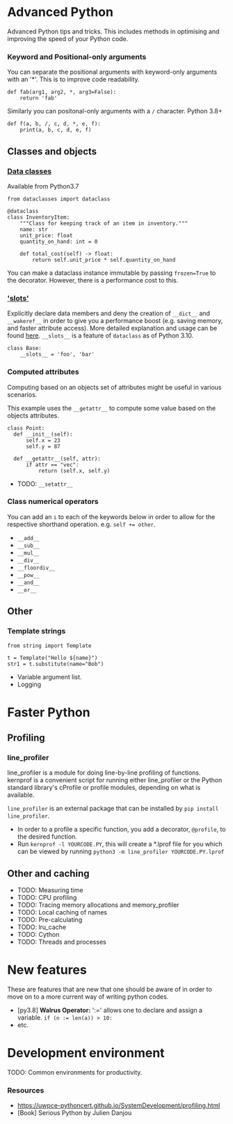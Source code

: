 # Advanced Python
Advanced Python tips and tricks. This includes methods in optimising and improving the speed of your Python code.

### Keyword and Positional-only arguments
You can separate the positional arguments with keyword-only arguments with an '*'. This is to improve code readability.

```
def fab(arg1, arg2, *, arg3=False):
    return 'fab'
```

Similarly you can positonal-only arguments with a `/` character. Python 3.8+

```
def f(a, b, /, c, d, *, e, f):
    print(a, b, c, d, e, f)
```

## Classes and objects

### [Data classes](https://docs.python.org/3/library/dataclasses.html)
Available from Python3.7

```
from dataclasses import dataclass

@dataclass
class InventoryItem:
    """Class for keeping track of an item in inventory."""
    name: str
    unit_price: float
    quantity_on_hand: int = 0

    def total_cost(self) -> float:
        return self.unit_price * self.quantity_on_hand
```
You can make a dataclass instance immutable by passing `frozen=True` to the decorator. However, there is a performance cost to this.

### ['__slots__'](https://docs.python.org/3/reference/datamodel.html#slots)
Explicitly declare data members and deny the creation of `__dict__` and `__wakeref__` in order to give you a performance boost (e.g. saving memory, and faster attribute access). More detailed explanation and usage can be found [here](https://stackoverflow.com/questions/472000/usage-of-slots). `__slots__` is a feature of `dataclass` as of Python 3.10.

```
class Base:
    __slots__ = 'foo', 'bar'
```

### Computed attributes
Computing based on an objects set of attributes might be useful in various scenarios.

This example uses the `__getattr__` to compute some value based on the objects attributes.
```
class Point:
  def __init__(self):
      self.x = 23
      self.y = 87
  
  def __getattr__(self, attr):
      if attr == "vec":
          return (self.x, self.y)
```

* TODO: `__setattr__`

### Class numerical operators
You can add an `i` to each of the keywords below in order to allow for the respective shorthand operation. e.g. `self += other`.

* `__add__`
* `__sub__`
* `__mul__`
* `__div__`
* `__floordiv__`
* `__pow__`
* `__and__`
* `__or__`


## Other

### Template strings

```
from string import Template

t = Template("Hello ${name}")
str1 = t.substitute(name="Bob")
```

* Variable argument list.
* Logging

# Faster Python
## Profiling
### line_profiler
line_profiler is a module for doing line-by-line profiling of functions. kernprof is a convenient script for running either line_profiler or the Python standard library's cProfile or profile modules, depending on what is available.

`line_profiler` is an external package that can be installed by `pip install line_profiler`.

* In order to a profile a specific function, you add a decorator, `@profile`, to the desired function.
* Run `kernprof -l YOURCODE.PY`, this will create a *.lprof file for you which can be viewed by running `python3 -m line_profiler YOURCODE.PY.lprof`

## Other and caching

* TODO: Measuring time
* TODO: CPU profiling
* TODO: Tracing memory allocations and memory_profiler
* TODO: Local caching of names
* TODO: Pre-calculating
* TODO: lru_cache
* TODO: Cython
* TODO: Threads and processes

# New features
These are features that are new that one should be aware of in order to move on to a more current way of writing python codes.

* [py3.8] **Walrus Operator:**  ':=' allows one to declare and assign a variable. `if (n := len(a)) > 10:`
* etc.

# Development environment
TODO: Common environments for productivity.

### Resources
* https://uwpce-pythoncert.github.io/SystemDevelopment/profiling.html
* [Book] Serious Python by Julien Danjou


